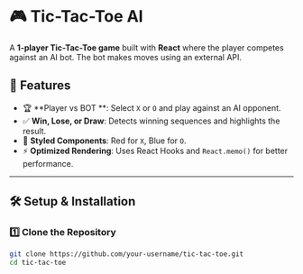 # 🎮 Tic-Tac-Toe AI

A **1-player Tic-Tac-Toe game** built with **React** where the player competes against an AI bot. The bot makes moves using an external API.

## 🚀 Features
- 🏆 **Player vs BOT **: Select `X` or `O` and play against an AI opponent.
- ✅ **Win, Lose, or Draw**: Detects winning sequences and highlights the result.
- 🎨 **Styled Components**: Red for `X`, Blue for `O`.
- ⚡ **Optimized Rendering**: Uses React Hooks and `React.memo()` for better performance.

---

## 🛠️ Setup & Installation

### 1️⃣ **Clone the Repository**
```sh
git clone https://github.com/your-username/tic-tac-toe.git
cd tic-tac-toe
